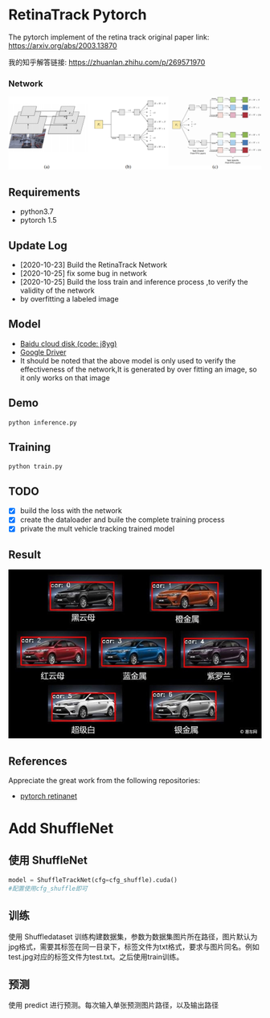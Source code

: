 ﻿# RetinaTrack Pytorch

The pytorch implement of the retina track  original paper link: <https://arxiv.org/abs/2003.13870>

我的知乎解答链接: <https://zhuanlan.zhihu.com/p/269571970>

### Network
![image](https://github.com/Hanson0910/RetinaTrack/blob/main/source/RetinaTrack.png)

## Requirements
- python3.7
- pytorch 1.5

## Update Log

- [2020-10-23] Build the RetinaTrack Network
- [2020-10-25] fix some bug in network
- [2020-10-25] Build the loss train and inference process ,to verify the validity of the network 
- by overfitting a labeled image

## Model
- [Baidu cloud disk (code: j8yg)](https://pan.baidu.com/s/1-nIc0UZh5Zl8IuSUPgmbJA)
- [Google Driver](https://drive.google.com/file/d/13p15qH4KhLDAmlj-S98Am4mxCzWscAUX/view?usp=sharing)
- It should be noted that the above model is only used to verify the effectiveness of the network,It is generated by over fitting an image, so it only works on that image

## Demo
    python inference.py

## Training
    python train.py

## TODO
- [x] build the loss with the network
- [x] create the dataloader and buile the complete training process
- [x] private the mult vehicle tracking trained model

## Result
![image](https://github.com/Hanson0910/RetinaTrack/blob/main/source/result_img.jpg)

## References

Appreciate the great work from the following repositories:

- [pytorch retinanet](https://github.com/gm19900510/Pytorch_Retina_License_Plate)

# Add ShuffleNet

## 使用 ShuffleNet
```python
model = ShuffleTrackNet(cfg=cfg_shuffle).cuda()
#配置使用cfg_shuffle即可
```

## 训练

使用 Shuffledataset 训练构建数据集，参数为数据集图片所在路径，图片默认为jpg格式，需要其标签在同一目录下，标签文件为txt格式，要求与图片同名。例如test.jpg对应的标签文件为test.txt。之后使用train训练。

## 预测

使用 predict 进行预测。每次输入单张预测图片路径，以及输出路径